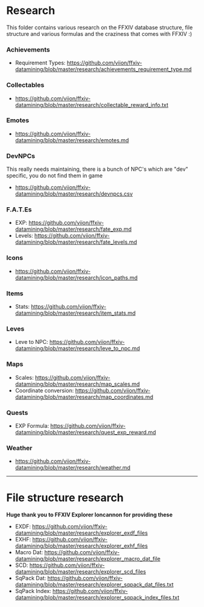 # Research

This folder contains various research on the FFXIV database structure, file structure and various formulas and the craziness that comes with FFXIV :)

### Achievements

- Requirement Types: https://github.com/viion/ffxiv-datamining/blob/master/research/achievements_requirement_type.md

### Collectables

- https://github.com/viion/ffxiv-datamining/blob/master/research/collectable_reward_info.txt

### Emotes

- https://github.com/viion/ffxiv-datamining/blob/master/research/emotes.md

### DevNPCs

This really needs maintaining, there is a bunch of NPC's which are "dev" specific, you do not find them in game

- https://github.com/viion/ffxiv-datamining/blob/master/research/devnpcs.csv


### F.A.T.Es

- EXP: https://github.com/viion/ffxiv-datamining/blob/master/research/fate_exp.md
- Levels: https://github.com/viion/ffxiv-datamining/blob/master/research/fate_levels.md

### Icons

- https://github.com/viion/ffxiv-datamining/blob/master/research/icon_paths.md

### Items

- Stats: https://github.com/viion/ffxiv-datamining/blob/master/research/item_stats.md

### Leves

- Leve to NPC: https://github.com/viion/ffxiv-datamining/blob/master/research/leve_to_npc.md

### Maps

- Scales: https://github.com/viion/ffxiv-datamining/blob/master/research/map_scales.md
- Coordinate conversion: https://github.com/viion/ffxiv-datamining/blob/master/research/map_coordinates.md

### Quests

- EXP Formula: https://github.com/viion/ffxiv-datamining/blob/master/research/quest_exp_reward.md

### Weather

- https://github.com/viion/ffxiv-datamining/blob/master/research/weather.md


---


# File structure research

**Huge thank you to FFXIV Explorer Ioncannon for providing these**

- EXDF: https://github.com/viion/ffxiv-datamining/blob/master/research/explorer_exdf_files
- EXHF: https://github.com/viion/ffxiv-datamining/blob/master/research/explorer_exhf_files
- Macro Dat: https://github.com/viion/ffxiv-datamining/blob/master/research/explorer_macro_dat_file
- SCD: https://github.com/viion/ffxiv-datamining/blob/master/research/explorer_scd_files
- SqPack Dat: https://github.com/viion/ffxiv-datamining/blob/master/research/explorer_sqpack_dat_files.txt
- SqPack Index: https://github.com/viion/ffxiv-datamining/blob/master/research/explorer_sqpack_index_files.txt
